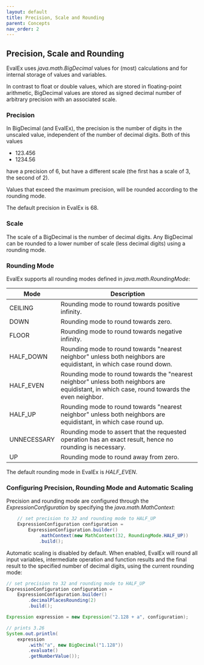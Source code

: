 ```yaml
---
layout: default
title: Precision, Scale and Rounding
parent: Concepts
nav_order: 2
---
```


## Precision, Scale and Rounding

EvalEx uses _java.math.BigDecimal_ values for (most) calculations and for internal storage of values
and variables.

In contrast to float or double values, which are stored in floating-point arithmetic, BigDecimal
values are stored as signed decimal number of arbitrary precision with an associated scale.

### Precision

In BigDecimal (and EvalEx), the precision is the number of digits in the unscaled value, independent
of the number of decimal digits.
Both of this values

- 123.456
- 1234.56

have a precision of 6, but have a different scale (the first has a scale of 3, the second of 2).

Values that exceed the maximum precision, will be rounded according to the rounding mode.

The default precision in EvalEx is 68.

### Scale

The scale of a BigDecimal is the number of decimal digits. Any BigDecimal can be rounded to a lower
number of scale (less decimal digits) using a rounding mode.

### Rounding Mode

EvalEx supports all rounding modes defined in _java.math.RoundingMode_:

| Mode        | Description                                                                                                                                  |
|-------------|----------------------------------------------------------------------------------------------------------------------------------------------|
| CEILING     | Rounding mode to round towards positive infinity.                                                                                            |
| DOWN        | Rounding mode to round towards zero.                                                                                                         |
| FLOOR       | Rounding mode to round towards negative infinity.                                                                                            |                                                                                            
| HALF_DOWN   | Rounding mode to round towards "nearest neighbor" unless both neighbors are equidistant, in which case round down.                           |
| HALF_EVEN   | Rounding mode to round towards the "nearest neighbor" unless both neighbors are equidistant, in which case, round towards the even neighbor. |
| HALF_UP     | Rounding mode to round towards "nearest neighbor" unless both neighbors are equidistant, in which case round up.                             |
| UNNECESSARY | Rounding mode to assert that the requested operation has an exact result, hence no rounding is necessary.                                    |
| UP          | Rounding mode to round away from zero.                                                                                                       |

The default rounding mode in EvalEx is _HALF_EVEN_.

### Configuring Precision, Rounding Mode and Automatic Scaling

Precision and rounding mode are configured through the _ExpressionConfiguration_ by specifying
the _java.math.MathContext_:

```java
    // set precision to 32 and rounding mode to HALF_UP
    ExpressionConfiguration configuration =
        ExpressionConfiguration.builder()
            .mathContext(new MathContext(32, RoundingMode.HALF_UP))
            .build();
```

Automatic scaling is disabled by default. When enabled, EvalEx will round all input variables,
intermediate operation and function results and the final result to the specified number of decimal
digits, using the current rounding mode:

```java
// set precision to 32 and rounding mode to HALF_UP
ExpressionConfiguration configuration =
    ExpressionConfiguration.builder()
        .decimalPlacesRounding(2)
        .build();

Expression expression = new Expression("2.128 + a", configuration);

// prints 3.26
System.out.println(
    expression
        .with("a", new BigDecimal("1.128"))
        .evaluate()
        .getNumberValue());        
```

